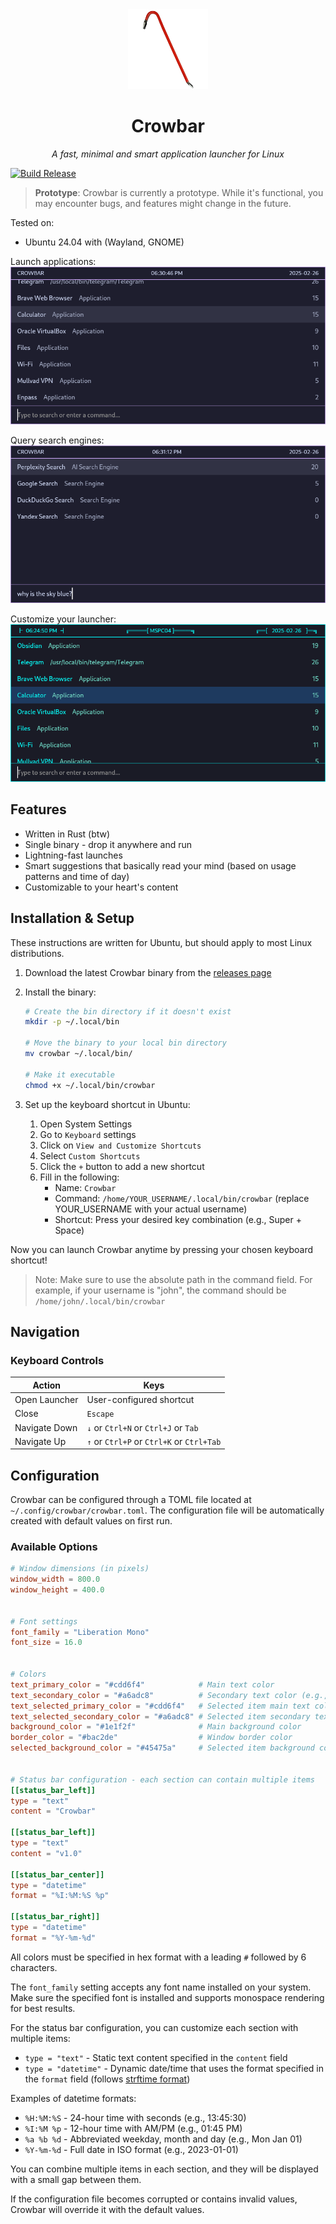 <div align="center">
<img src="crowbar.png" alt="Crowbar Logo" width="128" height="128">
</div>
<h1 align="center">Crowbar</h1>
<p align="center"><i>A fast, minimal and smart application launcher for Linux</i></p>
<div align="center">
</div>
</h1>

[![Build Release](https://github.com/mxschll/crowbar/actions/workflows/build.yml/badge.svg)](https://github.com/mxschll/crowbar/actions/workflows/build.yml)

> **Prototype**: Crowbar is currently a prototype. While it's functional, you
> may encounter bugs, and features might change in the future.

Tested on:

- Ubuntu 24.04 with (Wayland, GNOME)

Launch applications:
![Screenshot](./screenshot0.png)

Query search engines:
![Screenshot](./screenshot1.png)

Customize your launcher:
![Screenshot](./screenshot2.png)

## Features

- Written in Rust (btw)
- Single binary - drop it anywhere and run
- Lightning-fast launches
- Smart suggestions that basically read your mind (based on usage patterns and time of day)
- Customizable to your heart's content

## Installation & Setup

These instructions are written for Ubuntu, but should apply to most Linux
distributions.

1. Download the latest Crowbar binary from the [releases page](https://github.com/mxschll/crowbar/releases)

2. Install the binary:

   ```bash
   # Create the bin directory if it doesn't exist
   mkdir -p ~/.local/bin
   
   # Move the binary to your local bin directory
   mv crowbar ~/.local/bin/
   
   # Make it executable
   chmod +x ~/.local/bin/crowbar
   ```

3. Set up the keyboard shortcut in Ubuntu:
   1. Open System Settings
   2. Go to `Keyboard` settings
   3. Click on `View and Customize Shortcuts`
   4. Select `Custom Shortcuts`
   5. Click the `+` button to add a new shortcut
   6. Fill in the following:
      - Name: `Crowbar`
      - Command: `/home/YOUR_USERNAME/.local/bin/crowbar` (replace YOUR_USERNAME with your actual username)
      - Shortcut: Press your desired key combination (e.g., Super + Space)

Now you can launch Crowbar anytime by pressing your chosen keyboard shortcut!

> Note: Make sure to use the absolute path in the command field. For example, if your username is "john",
> the command should be `/home/john/.local/bin/crowbar`

## Navigation

### Keyboard Controls

| Action | Keys |
|--------|------|
| Open Launcher | User-configured shortcut |
| Close | `Escape` |
| Navigate Down | `↓` or `Ctrl+N` or `Ctrl+J` or `Tab` |
| Navigate Up | `↑` or `Ctrl+P` or `Ctrl+K` or `Ctrl+Tab` |

## Configuration

Crowbar can be configured through a TOML file located at
`~/.config/crowbar/crowbar.toml`. The configuration file will be
automatically created with default values on first run.

### Available Options

```toml
# Window dimensions (in pixels)
window_width = 800.0
window_height = 400.0


# Font settings
font_family = "Liberation Mono"
font_size = 16.0


# Colors
text_primary_color = "#cdd6f4"            # Main text color
text_secondary_color = "#a6adc8"          # Secondary text color (e.g., descriptions)
text_selected_primary_color = "#cdd6f4"   # Selected item main text color
text_selected_secondary_color = "#a6adc8" # Selected item secondary text color
background_color = "#1e1f2f"              # Main background color
border_color = "#bac2de"                  # Window border color
selected_background_color = "#45475a"     # Selected item background color


# Status bar configuration - each section can contain multiple items
[[status_bar_left]]
type = "text"
content = "Crowbar"

[[status_bar_left]]
type = "text"
content = "v1.0"

[[status_bar_center]]
type = "datetime"
format = "%I:%M:%S %p"

[[status_bar_right]]
type = "datetime"
format = "%Y-%m-%d"
```

All colors must be specified in hex format with a leading `#` followed by 6
characters.

The `font_family` setting accepts any font name installed on your system. Make
sure the specified font is installed and supports monospace rendering for best
results.

For the status bar configuration, you can customize each section with multiple items:

- `type = "text"` - Static text content specified in the `content` field
- `type = "datetime"` - Dynamic date/time that uses the format specified in the `format` field
  (follows [strftime format](https://docs.rs/chrono/latest/chrono/format/strftime/index.html))

Examples of datetime formats:

- `%H:%M:%S` - 24-hour time with seconds (e.g., 13:45:30)
- `%I:%M %p` - 12-hour time with AM/PM (e.g., 01:45 PM)
- `%a %b %d` - Abbreviated weekday, month and day (e.g., Mon Jan 01)
- `%Y-%m-%d` - Full date in ISO format (e.g., 2023-01-01)

You can combine multiple items in each section, and they will be displayed with a small gap between them.

If the configuration file becomes corrupted or contains invalid values, Crowbar will override it with the default values.

